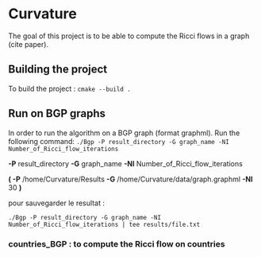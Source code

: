 # Curvature
The goal of this project is to be able to compute the Ricci flows in a graph (cite paper). 

## Building the project
To build the project : 
`cmake --build .`


## Run on BGP graphs
In order to run the algorithm on a BGP graph (format graphml). Run the following command: 
`./Bgp -P result_directory -G graph_name -NI Number_of_Ricci_flow_iterations ` 

**-P** result_directory **-G** graph_name **-NI** Number_of_Ricci_flow_iterations

**( -P** /home/Curvature/Results **-G** /home/Curvature/data/graph.graphml **-NI** 30 **)**

pour sauvegarder le resultat : 

`./Bgp -P result_directory -G graph_name -NI Number_of_Ricci_flow_iterations | tee results/file.txt`
### countries_BGP : to compute the Ricci flow on countries



